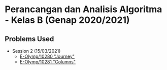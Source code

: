 # Perancangan dan Analisis Algoritma - Kelas B (Genap 2020/2021)

## Problems Used

* Session 2 (15/03/2021)
  - [E-Olymp/10280 "Journey"](https://www.e-olymp.com/en/problems/10280)
  - [E-Olymp/10281 "Columns"](https://www.e-olymp.com/en/problems/10281)

